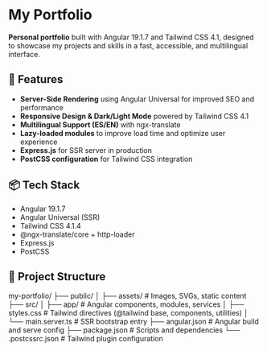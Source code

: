 # My Portfolio

**Personal portfolio** built with Angular 19.1.7 and Tailwind CSS 4.1, designed to showcase my projects and skills in a fast, accessible, and multilingual interface.

## 🚀 Features

- **Server-Side Rendering** using Angular Universal for improved SEO and performance  
- **Responsive Design & Dark/Light Mode** powered by Tailwind CSS 4.1  
- **Multilingual Support (ES/EN)** with ngx-translate  
- **Lazy-loaded modules** to improve load time and optimize user experience  
- **Express.js** for SSR server in production  
- **PostCSS configuration** for Tailwind CSS integration

## 📦 Tech Stack

- Angular 19.1.7  
- Angular Universal (SSR)  
- Tailwind CSS 4.1.4  
- @ngx-translate/core + http-loader  
- Express.js  
- PostCSS  

## 📁 Project Structure
my-portfolio/
├── public/
│   ├── assets/              # Images, SVGs, static content
├── src/
│   ├── app/                 # Angular components, modules, services
│   ├── styles.css           # Tailwind directives (@tailwind base, components, utilities)
│   └── main.server.ts       # SSR bootstrap entry
├── angular.json             # Angular build and serve config
├── package.json             # Scripts and dependencies
└── .postcssrc.json          # Tailwind plugin configuration
